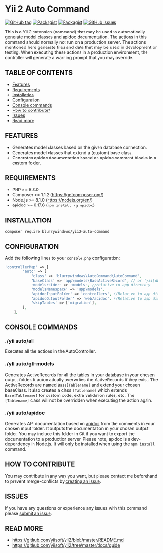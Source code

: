 # Yii 2 Auto Command
[![GitHub tag](https://img.shields.io/github/tag/blurrywindows/yii2-auto-command.svg)](https://github.com/xytiq/yii2-auto-command)
[![Packagist](https://img.shields.io/packagist/dt/blurrywindows/yii2-auto-command.svg)](https://packagist.org/packages/blurrywindows/yii2-auto-command)
[![Packagist](https://img.shields.io/packagist/l/blurrywindows/yii2-auto-command.svg)](https://packagist.org/packages/blurrywindows/yii2-auto-command)
[![GitHub issues](https://img.shields.io/github/issues/blurrywindows/yii2-auto-command.svg)](https://github.com/xytiq/yii2-auto-command/issues)

This is a Yii 2 extension (command) that may be used to automatically generate model classes and apidoc documentation.
The actions in this command should normally not run on a production server. 
The actions mentioned here generate files and data that may be used in development or testing. 
When executing these actions in a production environment, the controller will generate a warning prompt that you may override.

## TABLE OF CONTENTS
* [Features](#features)
* [Requirements](#requirements)
* [Installation](#installation)
* [Configuration](#configuration)
* [Console commands](#console-commands)
* [How to contribute?](#how-to-contribute)
* [Issues](#issues)
* [Read more](#read-more)

## FEATURES
* Generates model classes based on the given database connection.
* Generates model classes that extend a (custom) base class.
* Generates apidoc documentation based on apidoc comment blocks in a custom folder.

## REQUIREMENTS
* PHP >= 5.6.0
* Composer >= 1.1.2 (https://getcomposer.org/)
* Node.js >= 8.1.0 (https://nodejs.org/en/)
* apidoc >= 0.17.6 (```npm install -g apidoc```)

## INSTALLATION
```composer require blurrywindows/yii2-auto-command```

## CONFIGURATION
Add the following lines to your ```console.php``` configuration:
```php
'controllerMap' => [
        'auto' => [
            'class' => 'blurrywindows\AutoCommand\AutoCommand',
            'baseClass' => 'app\models\BaseActiveRecord', // or 'yii\db\ActiveRecord' if you want to use the Yii 2 ActiveRecord as base
            'modelsFolder' => 'models', //Relative to app directory
            'modelsNamespace' => 'app\models',
            'apidocInputFolder' => 'controllers', //Relative to app directory
            'apidocOutputFolder' => 'web/apidoc', //Relative to app directory
            'skipTables' => ['migration'],
        ],
    ],
```

## CONSOLE COMMANDS

### ./yii auto/all
Executes all the actions in the AutoController.

### ./yii auto/gii-models
Generates ActiveRecords for all the tables in your database in your chosen output folder. 
It automatically overwrites the ActiveRecords if they exist.
The ActiveRecords are named ```Base[Tablename]``` and extend your chosen baseClass.
It also creates a class ```[Tablename]``` which extends ```Base[Tablename]``` for custom code, extra validation rules, etc.
The ```[Tablename]``` class will not be overridden when executing the action again.

### ./yii auto/apidoc
Generates API documentation based on [apidoc](http://apidocjs.com/) from the comments in your chosen input folder.
It outputs the documentation in your chosen output folder.
You may include this folder in Git if you want to export the documentation to a production server.
Please note, apidoc is a dev-dependency in Node.js. It will only be installed when using the ```npm install``` command.

## HOW TO CONTRIBUTE
You may contribute in any way you want, but please contact me beforehand to prevent merge-conflicts by [creating an issue](https://github.com/blurrywindows/yii2-auto-command/issues).

## ISSUES
If you have any questions or experience any issues with this command, please [submit an issue](https://github.com/blurrywindows/yii2-auto-command/issues).

## READ MORE
* https://github.com/yiisoft/yii2/blob/master/README.md
* https://github.com/yiisoft/yii2/tree/master/docs/guide
